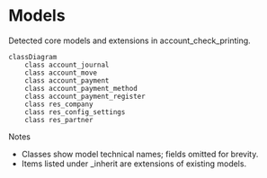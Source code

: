 # Models

Detected core models and extensions in account_check_printing.

```mermaid
classDiagram
    class account_journal
    class account_move
    class account_payment
    class account_payment_method
    class account_payment_register
    class res_company
    class res_config_settings
    class res_partner
```

Notes
- Classes show model technical names; fields omitted for brevity.
- Items listed under _inherit are extensions of existing models.
